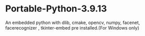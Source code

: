 # Portable-Python-3.9.13
An embedded python with dlib, cmake, opencv, numpy, facenet, facerecognizer , tkinter-embed pre installed.(For Windows only)
